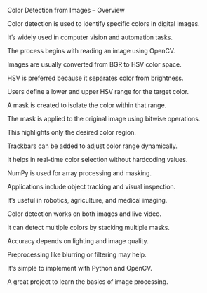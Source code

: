 Color Detection from Images – Overview

Color detection is used to identify specific colors in digital images.

It’s widely used in computer vision and automation tasks.

The process begins with reading an image using OpenCV.

Images are usually converted from BGR to HSV color space.

HSV is preferred because it separates color from brightness.

Users define a lower and upper HSV range for the target color.

A mask is created to isolate the color within that range.

The mask is applied to the original image using bitwise operations.

This highlights only the desired color region.

Trackbars can be added to adjust color range dynamically.

It helps in real-time color selection without hardcoding values.

NumPy is used for array processing and masking.

Applications include object tracking and visual inspection.

It’s useful in robotics, agriculture, and medical imaging.

Color detection works on both images and live video.

It can detect multiple colors by stacking multiple masks.

Accuracy depends on lighting and image quality.

Preprocessing like blurring or filtering may help.

It's simple to implement with Python and OpenCV.

A great project to learn the basics of image processing.

